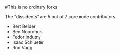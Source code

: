 #This is no ordinary forks

The "dissidents" are 5 out of 7 core node contributors

* Bert Belder
* Ben Noordhuis
* Fedor Indutny
* Isaac Schlueter
* Rod Vagg
